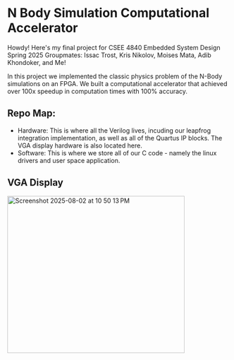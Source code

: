 # N Body Simulation Computational Accelerator

Howdy! Here's my final project for CSEE 4840 Embedded System Design Spring 2025
Groupmates: Issac Trost, Kris Nikolov, Moises Mata, Adib Khondoker, and Me!

In this project we implemented the classic physics problem of the N-Body simulations on an FPGA. We built a computational accelerator that achieved over 100x speedup in computation times with 100% accuracy. 

## Repo Map:
- Hardware: This is where all the Verilog lives, incuding our leapfrog integration implementation, as well as all of the Quartus IP blocks. The VGA display hardware is also located here.
- Software: This is where we store all of our C code - namely the linux drivers and user space application.


## VGA Display
<img width="402" height="356" alt="Screenshot 2025-08-02 at 10 50 13 PM" src="https://github.com/user-attachments/assets/b0ba74c0-e4ea-46c1-8599-38c782490330" />
